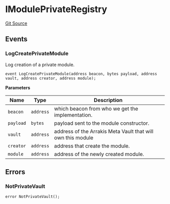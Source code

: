 # IModulePrivateRegistry
[Git Source](https://github.com/ArrakisFinance/arrakis-modular/blob/22c7b5c5fce6ff4d3a051aa4fbf376745815e340/src/interfaces/IModulePrivateRegistry.sol)


## Events
### LogCreatePrivateModule
Log creation of a private module.


```solidity
event LogCreatePrivateModule(address beacon, bytes payload, address vault, address creator, address module);
```

**Parameters**

|Name|Type|Description|
|----|----|-----------|
|`beacon`|`address`|which beacon from who we get the implementation.|
|`payload`|`bytes`|payload sent to the module constructor.|
|`vault`|`address`|address of the Arrakis Meta Vault that will own this module|
|`creator`|`address`|address that create the module.|
|`module`|`address`|address of the newly created module.|

## Errors
### NotPrivateVault

```solidity
error NotPrivateVault();
```

